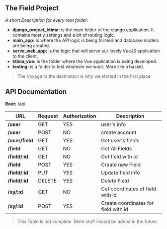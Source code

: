 ## The Field Project
*A short Description for every root folder:*

 - **django_project_ktima:**  is the main folder of the django application. It contains mostly settings and a bit of routing logic.
 - **main_app:**  is where the API logic is being formed and database models are being created.
 - **serve_web_app:** is the logic that will serve our lovely VueJS application to the client.
 - **ktima_vue:** is the folder where the Vue application is being developed.
 - **testing:** is a folder to test whatever we want.  More like a basket.

>The Voyage to the destination is why we started in the first place

## **API Documentation**

**Root:**  /api

 URL | Request | Authorization| Description|
|--|--|--|--|
| **/user** | GET | YES|  user's info| 
| **/user**|POST| NO| create account|
| **/user/field** |GET |YES|Get user's fields
|**/field**|GET|NO|Get All Fields
|**/field/:id**|GET|NO|Get field with id
|**/field**| POST| YES |Create new Field
|**/field/:id**|PUT|YES|Update field info
|**/field/:id**|DELETE|YES|Delete Field
| **/xy/:id**|GET|NO|Get coordinates of field with id
|**/xy/:id**|POST|YES|Create coordinates for field with id


>This Table is not complete. More stuff should be added in the future
